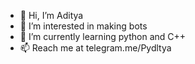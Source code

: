 - 👋 Hi, I’m Aditya
- 👀 I’m interested in making bots
- 🌱 I’m currently learning python and C++
- 📫 Reach me at telegram.me/Pydltya

<!---
telegramguru307/telegramguru307 is a ✨ special ✨ repository because its `README.md` (this file) appears on your GitHub profile.
You can click the Preview link to take a look at your changes.
--->

